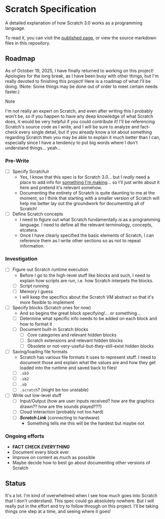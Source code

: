 # Scratch Specification

A detailed explanation of how Scratch 3.0 works as a programming language.

To read it, you can visit the [published page](https://scratchspec.github.io/), or view the source markdown files in this repository.

## Roadmap

As of October 19, 2025, I have finally returned to working on this project! Apologies for the long break, as I have been busy with other things, but I'm really devoted to finishing this project! Here is a roadmap of what I'll be doing. (Note: Some things may be done out of order to meet certain needs faster.)

> [!NOTE]
> I'm not really an expert on Scratch, and even after writing this I probably won't be, so if you happen to have any deep knowledge of what Scratch does, it would be very helpful if you could contribute it! I'll be referencing Scratch's source code as I write, and I will be sure to analyze and fact-check every single detail, but if you already know a lot about something regarding Scratch then you may be able to explain it much better than I can, especially since I have a tendency to put big words where I don't understand things... yeah...

### Pre-Write

* [ ] Specify ScratchJr
  * Yes, I know that this spec is for Scratch 3.0... but I *really* need a place to add info for [something I'm making](https://github.com/oceanisendless/sjr2sb3)... so I'll just write about it here and pretend it's relevant somehow.
  * Documenting the entirety of Scratch is quite daunting to me at the moment, so I think that starting with a smaller version of Scratch will help me better lay out the groundwork for documenting all of Scratch!
* [ ] Define Scratch concepts
  * I need to figure out what Scratch fundamentally *is* as a programming language. I need to define all the relevant terminology, concepts, etcetera.
  * Once I have clearly specified the basic elements of Scratch, I can reference them as I write other sections so as not to repeat information.

### Investigation

* [ ] Figure out Scratch runtime execution
  * Before I go to the high-level stuff like blocks and such, I need to explain how scripts are run, i.e. how Scratch interpets the blocks.
  * [ ] Script running
  * [ ] Memory I guess
  * I will keep the specifics about the Scratch VM abstract so that it's more flexible to implement
* [ ] Specify blocks (Scratch ones for now)
  * And so begins the great block specifying!... or something...
  * [ ] Determine what specific info needs to be added on each block and how to format it
  * [ ] Document built-in Scratch blocks
    * [ ] Core categories and relevant hidden blocks
    * [ ] Scratch extensions and relevant hidden blocks
    * [ ] Obsolete or not-very-useful-but-they-still-exist hidden blocks
* [ ] Saving/loading file formats
  * Scratch has various file formats it uses to represent stuff. I need to document those and explain what the values are and how they get loaded into the runtime and saved back to files!
  * [ ] `.sb3`
  * [ ] `.sb2`
  * [ ] `.sb`
  * [ ] `.scratch`? (might be too unstable)
* [ ] Write out low-level stuff
  * [ ] Input/Output (how are user inputs received? how are the graphics drawn?? how are the sounds played???)
  * [ ] Cloud interaction (probably not too hard)
  * [ ] ***Scratch Link*** (connecting to hardware)
    * Something tells me this will be the hardest but maybe not

### Ongoing efforts

* **FACT CHECK *EVERYTHING***
* Document every block ever
* Improve on content as much as possible
* Maybe decide how to best go about documenting other versions of Scratch

## Status

It's a lot. I'm kind of overwhelmed when I see how much goes into Scratch that I don't understand. This spec could go absolutely nowhere. But I will really put in the effort and try to follow through on this project. I'll be taking things one step at a time, and seeing where it goes!
